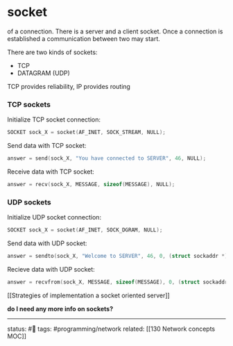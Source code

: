 # socket
of a connection. There is a server and a client socket. Once a connection is established a communication between two may start.

There are two kinds of sockets:
 - TCP
 - DATAGRAM (UDP)

TCP provides reliability, IP provides routing

### TCP sockets

Initialize TCP socket connection:
```cpp
SOCKET sock_X = socket(AF_INET, SOCK_STREAM, NULL);
```

Send data with TCP socket:
```cpp
answer = send(sock_X, "You have connected to SERVER", 46, NULL);
```

Receive data with TCP socket:
```cpp
answer = recv(sock_X, MESSAGE, sizeof(MESSAGE), NULL);
```

### UDP sockets

Initialize UDP socket connection:
```cpp
SOCKET sock_X = socket(AF_INET, SOCK_DGRAM, NULL);
```

Send data with UDP socket:
```cpp
answer = sendto(sock_X, "Welcome to SERVER", 46, 0, (struct sockaddr *)&ADDRESS, sizeof(ADDRESS));
````

Recieve data with UDP socket:
```cpp
answer = recvfrom(sock_X, MESSAGE, sizeof(MESSAGE), 0, (struct sockaddr *)&ADDRESS, sizeof(ADDRESS));
```
[[Strategies of implementation a socket oriented server]]

**do I need any more info on sockets?**

---
status: #🌾
tags: #programming/network 
related: [[130 Network concepts MOC]]